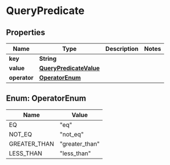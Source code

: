 

# QueryPredicate


## Properties

| Name | Type | Description | Notes |
|------------ | ------------- | ------------- | -------------|
|**key** | **String** |  |  |
|**value** | [**QueryPredicateValue**](QueryPredicateValue.md) |  |  |
|**operator** | [**OperatorEnum**](#OperatorEnum) |  |  |



## Enum: OperatorEnum

| Name | Value |
|---- | -----|
| EQ | &quot;eq&quot; |
| NOT_EQ | &quot;not_eq&quot; |
| GREATER_THAN | &quot;greater_than&quot; |
| LESS_THAN | &quot;less_than&quot; |



